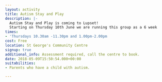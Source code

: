 ```yaml
---
layout: activity
title: Autism Stay and Play
description: |-
  Autism Stay and Play is coming to Lupset!
  Starting on Thursday 10th June we are running this group as a 6 week pilot scheme at Wakefield West Methodist Church. For further information and to complete an initial assessment, please contact Erika 07786803051, Erika.Smith@stgeorgeslupset.org.uk 01924 369631
times:
- 'Thursdays 10.30am -11.30pm and 1.00pm-2.00pm                          '
cost: Free
location: St George's Community Centre
signup: true
additional_info: Assessment required, call the centre to book.
date: 2018-05-09T15:50:54.000+00:00
suitabilities:
- Parents who have a child with autism.

---
```

